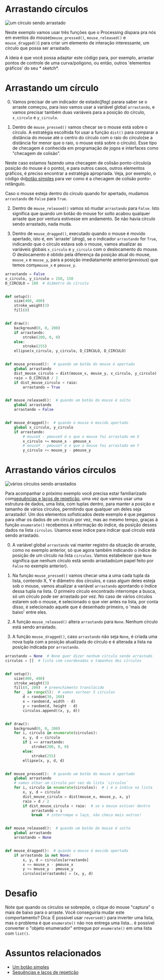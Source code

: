 # Arrastando círculos

![um círculo sendo arrastado](assets/arrastar_circulo.gif)

Neste exemplo vamos usar três funções que o Processing dispara pra nós em eventos do mouse(`mouse_pressed()`, `mouse_released()` e `mouse_dragged()`) para criar um elemento de interação interessante, um círculo que possa ser arrastado.

A ideia é que você possa adaptar este código para, por exemplo, arrastar pontos de controle de uma curva/polígono, ou então, outros 'elementos gráficos' do seu * sketch*.

# Arrastando um círculo

0. Vamos precisar de um indicador de estado(*flag*) parara saber se o arraste começou, para isso vamos usar a variável global `arrastando`, e vamos precisar também duas variáveis para a posição do círculo, `x_circulo` e `y_circulo`.

1. Dentro de `mouse_pressed()` vamos checar se o mouse está sobre o círculo. A estratégia escolhida foi usar a função `dist()` para comparar a distância do mouse até o centro do círculo com o raio do círculo(se a distância for menor que o raio, o mouse está sobre o círculo). Esse tipo de checagem é conhecida em programação de jogos e interfaces como "checagem de colisão".

Neste caso estamos fazendo uma checagem de colisão ponto-círculo(a posição do mouse é o ponto), e para outros casos, outros elementos gráficos, é preciso encontrar a estratégia apropriada. Veja, por exemplo, o código do[botão simples](botao_simples.md) para ver como é a checagem de colisão ponto-retângulo.

Caso o mouse esteja dentro do círculo quando for apertado, mudamos `arrastando` de `False` para `True`.

2. Dentro de `mouse_released()` vamos só mudar `arrastando` para `False`. Isto significa que quando um botão do mouse for solto acabou qualquer arraste que por ventura estivesse em andamento. Se não havia círculo sendo arrastado, nada muda.

3. Dentro de `mouse_dragged()`, executado quando o mouse é movido apertado, isto é, em 'arraste' (*drag*), se o indicador `arrastando` for `True`, indicando que o círculo estava sob o mouse, vamos atualizar as variáveis globais `x_circulo` e `y_circulo` com o deslocamento do mouse. O deslocamento é obtido pela diferença da posição atual do mouse, `mouse_x` e `mouse_y`, para a posição imediatamente anterior(*previous*) que temos com`pmouse_x` e `pmouse_y`.

```python
arrastando = False
x_circulo, y_circulo = 150, 150
D_CIRCULO = 100  # diâmetro do círculo


def setup():
    size(400, 400)
    stroke_weight(3)
    fill(0)


def draw():
    background(0, 0, 200)
    if arrastando:
        stroke(200, 0, 0)
    else:
        stroke(255)
    ellipse(x_circulo, y_circulo, D_CIRCULO, D_CIRCULO)


def mouse_pressed():  # quando um botão do mouse é apertado
    global arrastando
    dist_mouse_circulo = dist(mouse_x, mouse_y, x_circulo, y_circulo)
    raio = D_CIRCULO / 2
    if dist_mouse_circulo < raio:
        arrastando = True


def mouse_released():  # quando um botão do mouse é solto
    global arrastando
    arrastando = False


def mouse_dragged():  # quando o mouse é movido apertado
    global x_circulo, y_circulo
    if arrastando:
        # mouseX - pmouseX é o que o mouse foi arrastado em X
        x_circulo += mouse_x - pmouse_x
        # mouseY - pmouseY é o que o mouse foi arrastado em Y
        y_circulo += mouse_y - pmouse_y


```

# Arrastando vários círculos

![vários círculos sendo arrastados](assets/arrastar_circulos.gif)


Para acompanhar o próximo exemplo você precisa estar familiarizado com[sequências e laços de repetição](lacos_py.md), uma vez que vamos usar uma estrutura de dados, uma lista, com tuplas dentro, para manter a posição e tamanho de vários círculos, permitindo que qualquer um deles seja arrastado!. Um dos elementos sofisticados deste exemplo é que pegamos para olhar os dados de um círculo por vez, mas ao mesmo tempo, graças à função `enumerate()` recebemos a informação do índice, da posição desses dados na lista `circulos`. Usamos esse índice para indicar qual círculo está sendo arrastado.

0. A variável global `arrastando`  vai manter registro da situação de arraste, como no exemplo anterior, só que agora também indicando o índice de posição de um círculo na lista `circulos`. Vamos estabelecer que `None` significa que nenhum círculo está sendo arrastado(um papel feito por `False` no exemplo anterior).

1. Na função `mouse_pressed()` vamos checar uma a uma cada tupla da lista, contendo X, Y e diâmetro dos círculos, e caso algum deles esteja sob o mouse, vamos atualizar a variável `arrastando` apontando o índice dessa tupla na lista. O primeiro círculo encontrado interrompe a busca, só um círculo pode ser arrastado por vez. No caso de vários círculos estarem sob o mouse, é selecionado o que vier antes na lista, por conta disso, é selecionado aquele que é desenhado primeiro, o 'mais de baixo' entre eles.

2. A função `mouse_released()` altera `arrastando` para `None`. Nenhum círculo está sendo arrastado.

3. A função `mouse_dragged()`, caso `arrastando` não seja `None`, é criada uma nova tupla com a posição atualizada do círculo e é alterada a lista na posição indicada por `arrastando`.

```python
arrastando = None  # None quer dizer nenhum círculo sendo arrastado
circulos = []  # lista com coordenadas e tamanhos dos círculos


def setup():
    size(400, 400)
    stroke_weight(3)
    fill(0, 200)  # preenchimento translúcido
    for _ in range(5):  # vamos sortear 5 círculos
        d = random(30, 100)
        x = random(d, width - d)
        y = random(d, height - d)
        circulos.append((x, y, d))


def draw():
    background(0, 0, 200)
    for i, circulo in enumerate(circulos):
        x, y, d = circulo
        if i == arrastando:
            stroke(200, 0, 0)
        else:
            stroke(255)
        ellipse(x, y, d, d)


def mouse_pressed():  # quando um botão do mouse é apertado
    global arrastando
    # vamos olhar um círculo por vez da lista `circulos`
    for i, circulo in enumerate(circulos):  # i é o índice na lista
        x, y, d = circulo
        dist_mouse_circulo = dist(mouse_x, mouse_y, x, y)
        raio = d / 2
        if dist_mouse_circulo < raio:  # se o mouse estiver dentro
            arrastando = i
            break  # interrompe o laço, não checa mais outros!


def mouse_released():  # quando um botão do mouse é solto
    global arrastando
    arrastando = None


def mouse_dragged():  # quando o mouse é movido apertado
    if arrastando is not None:
        x, y, d = circulos[arrastando]
        x += mouse_x - pmouse_x
        y += mouse_y - pmouse_y
        circulos[arrastando] = (x, y, d)


```
# Desafio

Note que quando os círculos se sobrepõe, o clique do mouse "captura" o mais de baixo para o arraste. Você conseguiria mudar este comportamento?
Dica:  É possível usar `reversed()` para inverter uma lista, mas o problema é que `enumerate()` não nos entrega uma lista... é possível converter o "objeto enumerador" entregue por `enumerate()` em uma lista com `list()`.


# Assuntos relacionados

- [Um botão simples](botao_simples.md)
- [Sequências e laços de repetição](lacos_py.md)
